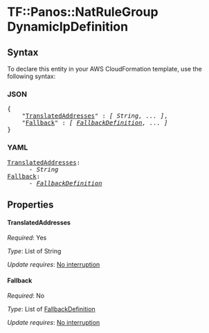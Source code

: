 # TF::Panos::NatRuleGroup DynamicIpDefinition

## Syntax

To declare this entity in your AWS CloudFormation template, use the following syntax:

### JSON

<pre>
{
    "<a href="#translatedaddresses" title="TranslatedAddresses">TranslatedAddresses</a>" : <i>[ String, ... ]</i>,
    "<a href="#fallback" title="Fallback">Fallback</a>" : <i>[ <a href="fallbackdefinition.md">FallbackDefinition</a>, ... ]</i>
}
</pre>

### YAML

<pre>
<a href="#translatedaddresses" title="TranslatedAddresses">TranslatedAddresses</a>: <i>
      - String</i>
<a href="#fallback" title="Fallback">Fallback</a>: <i>
      - <a href="fallbackdefinition.md">FallbackDefinition</a></i>
</pre>

## Properties

#### TranslatedAddresses

_Required_: Yes

_Type_: List of String

_Update requires_: [No interruption](https://docs.aws.amazon.com/AWSCloudFormation/latest/UserGuide/using-cfn-updating-stacks-update-behaviors.html#update-no-interrupt)

#### Fallback

_Required_: No

_Type_: List of <a href="fallbackdefinition.md">FallbackDefinition</a>

_Update requires_: [No interruption](https://docs.aws.amazon.com/AWSCloudFormation/latest/UserGuide/using-cfn-updating-stacks-update-behaviors.html#update-no-interrupt)

